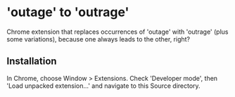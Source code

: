 'outage' to 'outrage'
=====================

Chrome extension that replaces occurrences of 'outage' with 'outrage' (plus some variations), because one always leads to the other, right?

Installation
------------

In Chrome, choose Window > Extensions. Check 'Developer mode', then 'Load unpacked extension...' and navigate to this Source directory.

